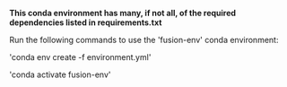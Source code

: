 **This conda environment has many, if not all, of the required dependencies listed in requirements.txt**

Run the following commands to use the 'fusion-env' conda environment:

'conda env create -f environment.yml'

'conda activate fusion-env'

